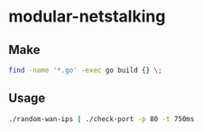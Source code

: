 # modular-netstalking

## Make

```sh
find -name '*.go' -exec go build {} \;
```

## Usage

```sh
./random-wan-ips | ./check-port -p 80 -t 750ms
```

